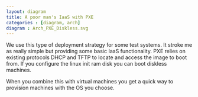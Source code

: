 ```yaml
---
layout: diagram
title: A poor man's IaaS with PXE
categories : [diagram, arch]
diagram : Arch_PXE_Diskless.svg
---
```


We use this type of deployment strategy for some test systems. It stroke me as really simple but providing some basic IaaS functionality.
PXE relies on existing protocols DHCP and TFTP to locate and access the image to boot from. If you configure the linux init ram disk you
can boot diskless machines.

When you combine this with virtual machines you get a quick way to provision machines with the OS you choose.


